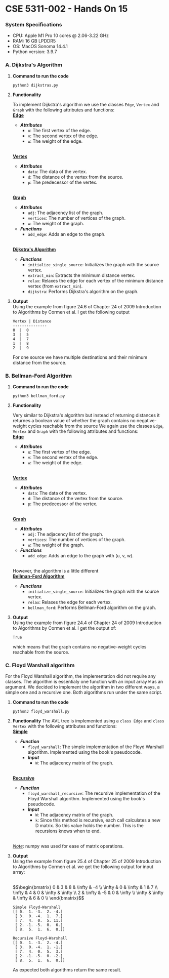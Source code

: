 # CSE 5311-002 - Hands On 15

### __System Specifications__
* CPU: Apple M1 Pro 10 cores @ 2.06-3.22 GHz
* RAM: 16 GB LPDDR5
* OS: MacOS Sonoma 14.4.1
* Python version: 3.9.7

### A. Dijkstra's Algorithm

1. __Command to run the code__
    ```
    python3 dijkstras.py
    ```

2. __Functionality__

    To implement Dijkstra's algorithm we use the classes `Edge`, `Vertex` and `Graph` with the following attributes and functions:
<br /><u>**Edge**</u>
   * ***Attributes***
     * `u`: The first vertex of the edge.
     * `v`: The second vertex of the edge.
     * `w`: The weight of the edge.
     
   <br /><u>**Vertex**</u>
   * ***Attributes***
     * `data`: The data of the vertex.
     * `d`: The distance of the vertex from the source.
     * `p`: The predecessor of the vertex.

   <br /><u>**Graph**</u>
   * ***Attributes***
     * `adj`: The adjacency list of the graph.
     * `vertices`: The number of vertices of the graph.
     * `w`: The weight of the graph.
   * ***Functions***
     * `add_edge`: Adds an edge to the graph.
       
    <br /><u>**Dijkstra's Algorithm**</u>
   * ***Functions***
     * `initialize_single_source`: Initializes the graph with the source vertex.
     * `extract_min`: Extracts the minimum distance vertex.
     * `relax`: Relaxes the edge for each vertex of the minimum distance vertex (from `extract_min`).
     * `dijkstra`: Performs Dijkstra's algorithm on the graph.


3. __Output__
   <br />Using the example from figure 24.6 of Chapter 24 of 2009 Introduction to Algorithms by Cormen et al. I get the following output

    ```
   Vertex | Distance
   ---------------
   0  |  0
   3  |  5
   4  |  7
   1  |  8
   2  |  9
    ```
   For one source we have multiple destinations and their minimum distance from the source.

### B. Bellman-Ford Algorithm

1. __Command to run the code__
    ```
    python3 bellman_ford.py
    ```

2. __Functionality__

    Very similar to Dijkstra's algorithm but instead of returning distances it returnes a boolean value of whether the graph contains no negative-weight cycles reachable from the source
   We again use the classes `Edge`, `Vertex` and `Graph` with the following attributes and functions:
<br /><u>**Edge**</u>
   * ***Attributes***
     * `u`: The first vertex of the edge.
     * `v`: The second vertex of the edge.
     * `w`: The weight of the edge.
     
   <br /><u>**Vertex**</u>
   * ***Attributes***
     * `data`: The data of the vertex.
     * `d`: The distance of the vertex from the source.
     * `p`: The predecessor of the vertex.

   <br /><u>**Graph**</u>
   * ***Attributes***
     * `adj`: The adjacency list of the graph.
     * `vertices`: The number of vertices of the graph.
     * `w`: The weight of the graph.
   * ***Functions***
     * `add_edge`: Adds an edge to the graph with (u, v, w).
       
    <br />However, the algorithm is a little different
    <br /><u>**Bellman-Ford Algorithm**</u>
   * ***Functions***
     * `initialize_single_source`: Initializes the graph with the source vertex.
     * `relax`: Relaxes the edge for each vertex.
     * `bellman_ford`: Performs Bellman-Ford algorithm on the graph.


3. __Output__
   <br />Using the example from figure 24.4 of Chapter 24 of 2009 Introduction to Algorithms by Cormen et al. I get the output of:
    ```
   True
    ```
   which means that the graph contains no negative-weight cycles reachable from the source.


### C. Floyd Warshall algorithm
For the Floyd Warshall algorithm, the implementation did not require any classes. The algorithm is essentialy one function with an input array `W` as an argument.
We decided to implement the algorithm  in two different ways, a simple one and a recursive one.
Both algorithms run under the same script.
1. __Command to run the code__
    ```
    python3 floyd_warshall.py
    ```
   
2. __Functionality__
    The AVL tree is implemented using a `class Edge` and `class Vertex` with the following attributes and functions:
    <br /><u>**Simple**</u>
    * ***Function***
        * `floyd_warshall`: The simple implementation of the Floyd Warshall algorithm. Implemented using the book's pseudocode.
      * ***Input***
        * `W`: The adjacency matrix of the graph.
    
    <br /><u>**Recursive**</u>
    * ***Function***
        * `floyd_warshall_recursive`: The recursive implementation of the Floyd Warshall algorithm. Implemented using the book's pseudocode.
      * ***Input***
        * `W`: The adjacency matrix of the graph.
        * `k`: Since this method is recursive, each call calculates a new D matrix. So this value holds the number. This is the recursions knows when to end. 
    
    <br /><i><u>Note</u></i>: numpy was used for ease of matrix operations.<br />
   

3. __Output__
    <br />Using the example from figure 25.4 of Chapter 25 of 2009 Introduction to Algorithms by Cormen et al. we get the following output for input array:
   
   <br /> 
   $$\begin{bmatrix} 0 & 3 & 8 & \infty & -4 \\ \infty & 0 & \infty & 1 & 7 \\ \infty & 4 & 0 & \infty & \infty \\ 2 & \infty & -5 & 0 & \infty \\ \infty & \infty & \infty & 6 & 0 \\ \end{bmatrix}$$

    ```
    Simple Floyd-Warshall
    [[ 0.  1. -3.  2. -4.]
     [ 3.  0. -4.  1.  7.]
     [ 7.  4.  0.  5. 11.]
     [ 2. -1. -5.  0.  6.]
     [ 8.  5.  1.  6.  0.]]
    
    Recursive Floyd-Warshall
    [[ 0.  1. -3.  2. -4.]
     [ 3.  0. -4.  1. -1.]
     [ 7.  4.  0.  5.  3.]
     [ 2. -1. -5.  0. -2.]
     [ 8.  5.  1.  6.  0.]]
    ```
   As expected both algorithms return the same result.
